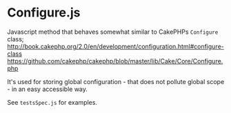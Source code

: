 Configure.js
============

Javascript method that behaves somewhat similar to CakePHPs `Configure` class;
http://book.cakephp.org/2.0/en/development/configuration.html#configure-class
https://github.com/cakephp/cakephp/blob/master/lib/Cake/Core/Configure.php

It's used for storing global configuration - that does not pollute global scope - in an easy accessible way.

See `testsSpec.js` for examples.
